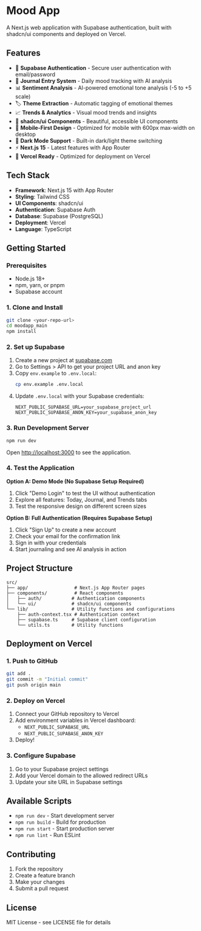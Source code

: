 # Mood App

A Next.js web application with Supabase authentication, built with shadcn/ui components and deployed on Vercel.

## Features

- 🔐 **Supabase Authentication** - Secure user authentication with email/password
- 📝 **Journal Entry System** - Daily mood tracking with AI analysis
- 📊 **Sentiment Analysis** - AI-powered emotional tone analysis (-5 to +5 scale)
- 🏷️ **Theme Extraction** - Automatic tagging of emotional themes
- 📈 **Trends & Analytics** - Visual mood trends and insights
- 🎨 **shadcn/ui Components** - Beautiful, accessible UI components
- 📱 **Mobile-First Design** - Optimized for mobile with 600px max-width on desktop
- 🌙 **Dark Mode Support** - Built-in dark/light theme switching
- ⚡ **Next.js 15** - Latest features with App Router
- 🚀 **Vercel Ready** - Optimized for deployment on Vercel

## Tech Stack

- **Framework**: Next.js 15 with App Router
- **Styling**: Tailwind CSS
- **UI Components**: shadcn/ui
- **Authentication**: Supabase Auth
- **Database**: Supabase (PostgreSQL)
- **Deployment**: Vercel
- **Language**: TypeScript

## Getting Started

### Prerequisites

- Node.js 18+ 
- npm, yarn, or pnpm
- Supabase account

### 1. Clone and Install

```bash
git clone <your-repo-url>
cd moodapp_main
npm install
```

### 2. Set up Supabase

1. Create a new project at [supabase.com](https://supabase.com)
2. Go to Settings > API to get your project URL and anon key
3. Copy `env.example` to `.env.local`:
   ```bash
   cp env.example .env.local
   ```
4. Update `.env.local` with your Supabase credentials:
   ```env
   NEXT_PUBLIC_SUPABASE_URL=your_supabase_project_url
   NEXT_PUBLIC_SUPABASE_ANON_KEY=your_supabase_anon_key
   ```

### 3. Run Development Server

```bash
npm run dev
```

Open [http://localhost:3000](http://localhost:3000) to see the application.

### 4. Test the Application

**Option A: Demo Mode (No Supabase Setup Required)**
1. Click "Demo Login" to test the UI without authentication
2. Explore all features: Today, Journal, and Trends tabs
3. Test the responsive design on different screen sizes

**Option B: Full Authentication (Requires Supabase Setup)**
1. Click "Sign Up" to create a new account
2. Check your email for the confirmation link
3. Sign in with your credentials
4. Start journaling and see AI analysis in action

## Project Structure

```
src/
├── app/                 # Next.js App Router pages
├── components/          # React components
│   ├── auth/           # Authentication components
│   └── ui/             # shadcn/ui components
└── lib/                # Utility functions and configurations
    ├── auth-context.tsx # Authentication context
    ├── supabase.ts     # Supabase client configuration
    └── utils.ts        # Utility functions
```

## Deployment on Vercel

### 1. Push to GitHub

```bash
git add .
git commit -m "Initial commit"
git push origin main
```

### 2. Deploy on Vercel

1. Connect your GitHub repository to Vercel
2. Add environment variables in Vercel dashboard:
   - `NEXT_PUBLIC_SUPABASE_URL`
   - `NEXT_PUBLIC_SUPABASE_ANON_KEY`
3. Deploy!

### 3. Configure Supabase

1. Go to your Supabase project settings
2. Add your Vercel domain to the allowed redirect URLs
3. Update your site URL in Supabase settings

## Available Scripts

- `npm run dev` - Start development server
- `npm run build` - Build for production
- `npm run start` - Start production server
- `npm run lint` - Run ESLint

## Contributing

1. Fork the repository
2. Create a feature branch
3. Make your changes
4. Submit a pull request

## License

MIT License - see LICENSE file for details
